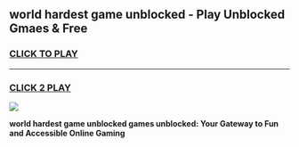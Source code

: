 
## world hardest game unblocked - Play Unblocked Gmaes & Free
<h3>
<a href="https://premium.freeplayer.one?title=world_hardest_game_unblocked&ref=20F">CLICK TO PLAY</a></h3>
<hr>

<h3>
<a href="https://premium.freeplayer.one?title=world_hardest_game_unblocked&ref=20F">CLICK 2 PLAY</a>
  
</h3>

<a href="https://premium.freeplayer.one?title=world_hardest_game_unblocked&ref=20F/"><img src="https://clearcache.store/games.png"></a>


**world hardest game unblocked games unblocked: Your Gateway to Fun and Accessible Online Gaming**

